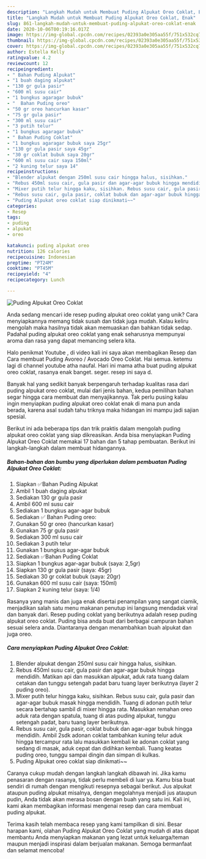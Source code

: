 ```yaml
---
description: "Langkah Mudah untuk Membuat Puding Alpukat Oreo Coklat, Enak"
title: "Langkah Mudah untuk Membuat Puding Alpukat Oreo Coklat, Enak"
slug: 861-langkah-mudah-untuk-membuat-puding-alpukat-oreo-coklat-enak
date: 2020-10-06T00:19:16.017Z
image: https://img-global.cpcdn.com/recipes/02393a0e305aa55f/751x532cq70/puding-alpukat-oreo-coklat-foto-resep-utama.jpg
thumbnail: https://img-global.cpcdn.com/recipes/02393a0e305aa55f/751x532cq70/puding-alpukat-oreo-coklat-foto-resep-utama.jpg
cover: https://img-global.cpcdn.com/recipes/02393a0e305aa55f/751x532cq70/puding-alpukat-oreo-coklat-foto-resep-utama.jpg
author: Estella Kelly
ratingvalue: 4.2
reviewcount: 12
recipeingredient:
- " Bahan Puding Alpukat"
- "1 buah daging alpukat"
- "130 gr gula pasir"
- "600 ml susu cair"
- "1 bungkus agaragar bubuk"
- "  Bahan Puding oreo"
- "50 gr oreo hancurkan kasar"
- "75 gr gula pasir"
- "300 ml susu cair"
- "3 putih telur"
- "1 bungkus agaragar bubuk"
- " Bahan Puding Coklat"
- "1 bungkus agaragar bubuk saya 25gr"
- "130 gr gula pasir saya 45gr"
- "30 gr coklat bubuk saya 20gr"
- "600 ml susu cair saya 150ml"
- "2 kuning telur saya 14"
recipeinstructions:
- "Blender alpukat dengan 250ml susu cair hingga halus, sisihkan."
- "Rebus 450ml susu cair, gula pasir dan agar-agar bubuk hingga mendidih. Matikan api dan masukkan alpukat, aduk rata tuang dalam cetakan dan tunggu setengah padat baru tuang layer berikutnya (layer 2 puding oreo)."
- "Mixer putih telur hingga kaku, sisihkan. Rebus susu cair, gula pasir dan agar-agar bubuk masak hingga mendidih. Tuang di adonan putih telur secara bertahap sambil di mixer hingga rata. Masukkan remahan oreo aduk rata dengan spatula, tuang di atas puding alpukat, tunggu setengah padat, baru tuang layer berikutnya."
- "Rebus susu cair, gula pasir, coklat bubuk dan agar-agar bubuk hingga mendidih. Ambil 2sdk adonan coklat tambahkan kuning telur aduk hingga tercampur rata lalu masukkan kembali ke adonan coklat yang sedang di masak, aduk cepat dan didihkan kembali. Tuang keatas puding oreo, tunggu sampai dingin dan simpan di kulkas."
- "Puding Alpukat oreo coklat siap dinikmati~~"
categories:
- Resep
tags:
- puding
- alpukat
- oreo

katakunci: puding alpukat oreo 
nutrition: 126 calories
recipecuisine: Indonesian
preptime: "PT24M"
cooktime: "PT45M"
recipeyield: "4"
recipecategory: Lunch

---
```



![Puding Alpukat Oreo Coklat](https://img-global.cpcdn.com/recipes/02393a0e305aa55f/751x532cq70/puding-alpukat-oreo-coklat-foto-resep-utama.jpg)

Anda sedang mencari ide resep puding alpukat oreo coklat yang unik? Cara menyiapkannya memang tidak susah dan tidak juga mudah. Kalau keliru mengolah maka hasilnya tidak akan memuaskan dan bahkan tidak sedap. Padahal puding alpukat oreo coklat yang enak seharusnya mempunyai aroma dan rasa yang dapat memancing selera kita.

Halo penikmat Youtube , di video kali ini saya akan membagikan Resep dan Cara membuat Puding Avoreo / Avocado Oreo Coklat. Hai semua. ketemu lagi di channel youtube atha naufal. Hari ini mama atha buat puding alpukat oreo coklat, rasanya enak banget. seger. resep ini saya d.

Banyak hal yang sedikit banyak berpengaruh terhadap kualitas rasa dari puding alpukat oreo coklat, mulai dari jenis bahan, kedua pemilihan bahan segar hingga cara membuat dan menyajikannya. Tak perlu pusing kalau ingin menyiapkan puding alpukat oreo coklat enak di mana pun anda berada, karena asal sudah tahu triknya maka hidangan ini mampu jadi sajian spesial.


Berikut ini ada beberapa tips dan trik praktis dalam mengolah puding alpukat oreo coklat yang siap dikreasikan. Anda bisa menyiapkan Puding Alpukat Oreo Coklat memakai 17 bahan dan 5 tahap pembuatan. Berikut ini langkah-langkah dalam membuat hidangannya.

<!--inarticleads1-->

##### Bahan-bahan dan bumbu yang diperlukan dalam pembuatan Puding Alpukat Oreo Coklat:

1. Siapkan  ✅Bahan Puding Alpukat
1. Ambil 1 buah daging alpukat
1. Sediakan 130 gr gula pasir
1. Ambil 600 ml susu cair
1. Sediakan 1 bungkus agar-agar bubuk
1. Sediakan  ✅ Bahan Puding oreo:
1. Gunakan 50 gr oreo (hancurkan kasar)
1. Gunakan 75 gr gula pasir
1. Sediakan 300 ml susu cair
1. Sediakan 3 putih telur
1. Gunakan 1 bungkus agar-agar bubuk
1. Sediakan  ✅Bahan Puding Coklat
1. Siapkan 1 bungkus agar-agar bubuk (saya: 2,5gr)
1. Siapkan 130 gr gula pasir (saya: 45gr)
1. Sediakan 30 gr coklat bubuk (saya: 20gr)
1. Gunakan 600 ml susu cair (saya: 150ml)
1. Siapkan 2 kuning telur (saya: 1/4)


Rasanya yang manis dan juga enak disertai penampilan yang sangat ciamik, menjadikan salah satu menu makanan penutup ini langsung mendadak viral dan banyak dari. Resep puding coklat yang berikutnya adalah resep puding alpukat oreo coklat. Puding bisa anda buat dari berbagai campuran bahan sesuai selera anda. Diantaranya dengan menambahkan buah alpukat dan juga oreo. 

<!--inarticleads2-->

##### Cara menyiapkan Puding Alpukat Oreo Coklat:

1. Blender alpukat dengan 250ml susu cair hingga halus, sisihkan.
1. Rebus 450ml susu cair, gula pasir dan agar-agar bubuk hingga mendidih. Matikan api dan masukkan alpukat, aduk rata tuang dalam cetakan dan tunggu setengah padat baru tuang layer berikutnya (layer 2 puding oreo).
1. Mixer putih telur hingga kaku, sisihkan. Rebus susu cair, gula pasir dan agar-agar bubuk masak hingga mendidih. Tuang di adonan putih telur secara bertahap sambil di mixer hingga rata. Masukkan remahan oreo aduk rata dengan spatula, tuang di atas puding alpukat, tunggu setengah padat, baru tuang layer berikutnya.
1. Rebus susu cair, gula pasir, coklat bubuk dan agar-agar bubuk hingga mendidih. Ambil 2sdk adonan coklat tambahkan kuning telur aduk hingga tercampur rata lalu masukkan kembali ke adonan coklat yang sedang di masak, aduk cepat dan didihkan kembali. Tuang keatas puding oreo, tunggu sampai dingin dan simpan di kulkas.
1. Puding Alpukat oreo coklat siap dinikmati~~


Caranya cukup mudah dengan langkah langkah dibawah ini. Jika kamu penasaran dengan rasanya, tidak perlu membeli di luar ya. Kamu bisa buat sendiri di rumah dengan mengikuti resepnya sebagai berikut. Jus alpukat ataupun puding alpukat misalnya, dengan megolahnya menjadi jus ataupun pudin, Anda tidak akan merasa bosan dengan buah yang satu ini. Kali ini, kami akan membagikan informasi mengenai resep dan cara membuat puding alpukat. 

Terima kasih telah membaca resep yang kami tampilkan di sini. Besar harapan kami, olahan Puding Alpukat Oreo Coklat yang mudah di atas dapat membantu Anda menyiapkan makanan yang lezat untuk keluarga/teman maupun menjadi inspirasi dalam berjualan makanan. Semoga bermanfaat dan selamat mencoba!
